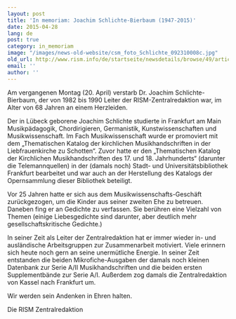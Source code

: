 ```yaml
---
layout: post
title: 'In memoriam: Joachim Schlichte-Bierbaum (1947-2015)'
date: 2015-04-28
lang: de
post: true
category: in_memoriam
image: "/images/news-old-website/csm_foto_Schlichte_092310008c.jpg"
old_url: http://www.rism.info/de/startseite/newsdetails/browse/49/article/64/in-memoriam-joachim-schlichte-bierbaum-1947-2015.html
email: ''
author: ''
---
```


Am vergangenen Montag (20. April) verstarb Dr. Joachim Schlichte-Bierbaum, der von 1982 bis 1990 Leiter der RISM-Zentralredaktion war, im Alter von 68 Jahren an einem Herzleiden.

Der in Lübeck geborene Joachim Schlichte studierte in Frankfurt am Main Musikpädagogik, Chordirigieren, Germanistik, Kunstwissenschaften und Musikwissenschaft. Im Fach Musikwissenschaft wurde er promoviert mit dem „Thematischen Katalog der kirchlichen Musikhandschriften in der Liebfrauenkirche zu Schotten“. Zuvor hatte er den „Thematischen Katalog der Kirchlichen Musikhandschriften des 17. und 18. Jahrhunderts“ (darunter die Telemannquellen) in der (damals noch) Stadt- und Universitätsbibliothek Frankfurt bearbeitet und war auch an der Herstellung des Katalogs der Opernsammlung dieser Bibliothek beteiligt.

Vor 25 Jahren hatte er sich aus dem Musikwissenschafts-Geschäft zurückgezogen, um die Kinder aus seiner zweiten Ehe zu betreuen. Daneben fing er an Gedichte zu verfassen. Sie berühren eine Vielzahl von Themen (einige Liebesgedichte sind darunter, aber deutlich mehr gesellschaftskritische Gedichte.)

In seiner Zeit als Leiter der Zentralredaktion hat er immer wieder in- und ausländische Arbeitsgruppen zur Zusammenarbeit motiviert. Viele erinnern sich heute noch gern an seine unermütliche Energie. In seiner Zeit entstanden die beiden Mikrofiche-Ausgaben der damals noch kleinen Datenbank zur Serie A/II Musikhandschriften und die beiden ersten Supplementbände zur Serie A/I. Außerdem zog damals die Zentralredaktion von Kassel nach Frankfurt um.

Wir werden sein Andenken in Ehren halten.

Die RISM Zentralredaktion
